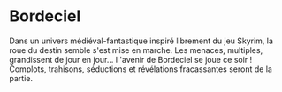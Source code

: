 # Bordeciel
Dans un univers médiéval-fantastique inspiré librement du jeu Skyrim, la roue du destin semble s'est mise en marche. Les menaces, multiples, grandissent de jour en jour... l 'avenir de Bordeciel se joue ce soir ! Complots, trahisons, séductions et révélations fracassantes seront de la partie.